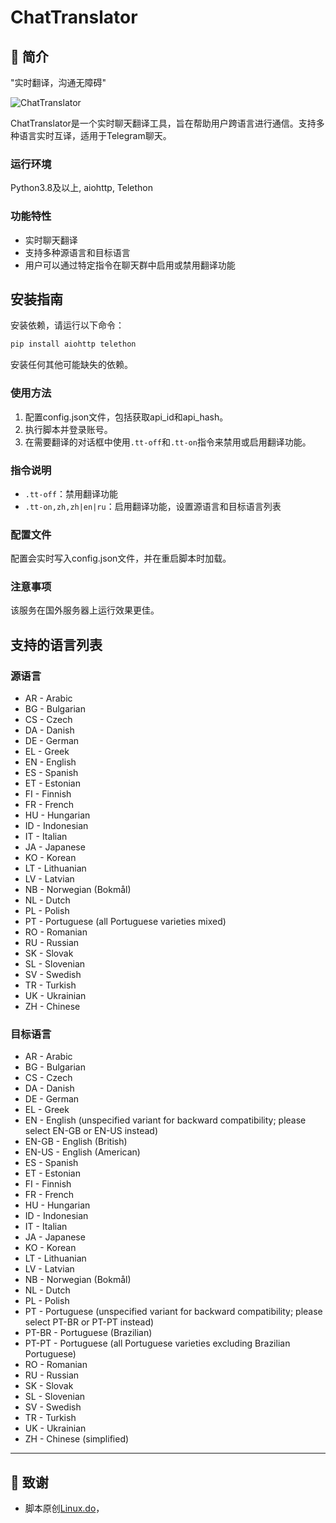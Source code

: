 # ChatTranslator

## 🌌 简介
 "实时翻译，沟通无障碍"

![ChatTranslator](https://img.shields.io/badge/ChatTranslator-TranslationTool-blue)

ChatTranslator是一个实时聊天翻译工具，旨在帮助用户跨语言进行通信。支持多种语言实时互译，适用于Telegram聊天。

### 运行环境
Python3.8及以上, aiohttp, Telethon

### 功能特性
- 实时聊天翻译
- 支持多种源语言和目标语言
- 用户可以通过特定指令在聊天群中启用或禁用翻译功能

## 安装指南

安装依赖，请运行以下命令：

```bash
pip install aiohttp telethon
```

安装任何其他可能缺失的依赖。

### 使用方法
1. 配置config.json文件，包括获取api_id和api_hash。
2. 执行脚本并登录账号。
3. 在需要翻译的对话框中使用`.tt-off`和`.tt-on`指令来禁用或启用翻译功能。

### 指令说明
- `.tt-off`：禁用翻译功能
- `.tt-on,zh,zh|en|ru`：启用翻译功能，设置源语言和目标语言列表

### 配置文件
配置会实时写入config.json文件，并在重启脚本时加载。

### 注意事项
该服务在国外服务器上运行效果更佳。

## 支持的语言列表
### 源语言
- AR - Arabic
- BG - Bulgarian
- CS - Czech
- DA - Danish
- DE - German
- EL - Greek
- EN - English
- ES - Spanish
- ET - Estonian
- FI - Finnish
- FR - French
- HU - Hungarian
- ID - Indonesian
- IT - Italian
- JA - Japanese
- KO - Korean
- LT - Lithuanian
- LV - Latvian
- NB - Norwegian (Bokmål)
- NL - Dutch
- PL - Polish
- PT - Portuguese (all Portuguese varieties mixed)
- RO - Romanian
- RU - Russian
- SK - Slovak
- SL - Slovenian
- SV - Swedish
- TR - Turkish
- UK - Ukrainian
- ZH - Chinese

### 目标语言
- AR - Arabic
- BG - Bulgarian
- CS - Czech
- DA - Danish
- DE - German
- EL - Greek
- EN - English (unspecified variant for backward compatibility; please select EN-GB or EN-US instead)
- EN-GB - English (British)
- EN-US - English (American)
- ES - Spanish
- ET - Estonian
- FI - Finnish
- FR - French
- HU - Hungarian
- ID - Indonesian
- IT - Italian
- JA - Japanese
- KO - Korean
- LT - Lithuanian
- LV - Latvian
- NB - Norwegian (Bokmål)
- NL - Dutch
- PL - Polish
- PT - Portuguese (unspecified variant for backward compatibility; please select PT-BR or PT-PT instead)
- PT-BR - Portuguese (Brazilian)
- PT-PT - Portuguese (all Portuguese varieties excluding Brazilian Portuguese)
- RO - Romanian
- RU - Russian
- SK - Slovak
- SL - Slovenian
- SV - Swedish
- TR - Turkish
- UK - Ukrainian
- ZH - Chinese (simplified)


_________________

## 🍁 致谢
- 脚本原创[Linux.do](https://linux.do/t/topic/18308?u=nextstrain)，
